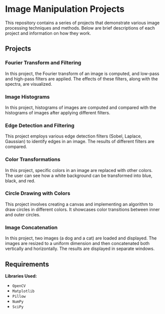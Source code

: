 # Image Manipulation Projects
This repository contains a series of projects that demonstrate various image processing techniques and methods. Below are brief descriptions of each project and information on how they work.

## Projects
### Fourier Transform and Filtering
In this project, the Fourier transform of an image is computed, and low-pass and high-pass filters are applied. The effects of these filters, along with the spectra, are visualized.

### Image Histograms
In this project, histograms of images are computed and compared with the histograms of images after applying different filters.

### Edge Detection and Filtering
This project employs various edge detection filters (Sobel, Laplace, Gaussian) to identify edges in an image. The results of different filters are compared.

### Color Transformations
In this project, specific colors in an image are replaced with other colors. The user can see how a white background can be transformed into blue, black, and red.

### Circle Drawing with Colors
This project involves creating a canvas and implementing an algorithm to draw circles in different colors. It showcases color transitions between inner and outer circles.

### Image Concatenation
In this project, two images (a dog and a cat) are loaded and displayed. The images are resized to a uniform dimension and then concatenated both vertically and horizontally. The results are displayed in separate windows.

## Requirements
**Libraries Used:**
- `OpenCV`
- `Matplotlib`
- `Pillow`
- `NumPy`
- `SciPy`


